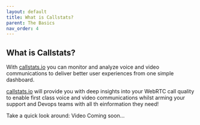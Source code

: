 ```yaml
---
layout: default
title: What is Callstats?
parent: The Basics
nav_order: 4
---
```


## What is Callstats?

With [callstats.io](https://www.callstats.io/) you can monitor and analyze voice and video communications to deliver better user experiences from one simple dashboard.

[callstats.io](https://www.callstats.io/) will provide you with deep insights into your WebRTC call quality to enable first class voice and video communications whilst arming your support and Devops teams with all th einformation they need!  

Take a quick look around:
Video Coming soon...
